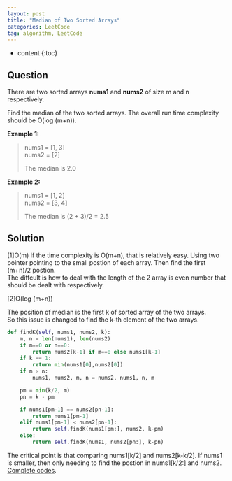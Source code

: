 ```yaml
---
layout: post
title: "Median of Two Sorted Arrays"
categories: LeetCode
tag: algorithm, LeetCode
---
```

 
* content
{:toc}

## Question

There are two sorted arrays **nums1** and **nums2** of size m and n respectively.

Find the median of the two sorted arrays. The overall run time complexity should be O(log (m+n)).

**Example 1:**

> nums1 = [1, 3]  
> nums2 = [2]
>
> The median is 2.0

**Example 2:**

> nums1 = [1, 2]  
> nums2 = [3, 4]
> 
> The median is (2 + 3)/2 = 2.5



## Solution

[1]O(m)
If the time complexity is O(m+n), that is relatively easy. Using two pointer pointing to the small postion of each array. Then find the first (m+n)/2 postion.  
The diffcult is how to deal with the length of the 2 array is even number that should be dealt with respectively.

[2]O(log (m+n))

The position of median is the first k of sorted array of the two arrays.  
So this issue is changed to find the k-th element of the two arrays.

```python
def findK(self, nums1, nums2, k):
    m, n = len(nums1), len(nums2)
    if m==0 or n==0:
        return nums2[k-1] if m==0 else nums1[k-1]
    if k == 1:
        return min(nums1[0],nums2[0])
    if m > n:
        nums1, nums2, m, n = nums2, nums1, n, m

    pm = min(k/2, m)
    pn = k - pm

    if nums1[pm-1] == nums2[pn-1]:
        return nums1[pm-1]
    elif nums1[pm-1] < nums2[pn-1]:
        return self.findK(nums1[pm:], nums2, k-pm)
    else:
        return self.findK(nums1, nums2[pn:], k-pn)
```
The critical point is that comparing nums1[k/2] and nums2[k-k/2]. If nums1 is smaller, then only needing to find the postion in nums1[k/2:] and nums2.  
[Complete codes](://github.com/deniswu1202/LeetCode/blob/master/src/4_Median_of_Two_Sorted_Arrays.py).  


